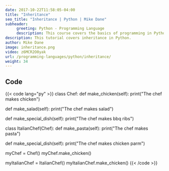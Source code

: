 ```yaml
---
date: 2017-10-22T11:58:05-04:00
title: "Inheritance"
seo_title: "Inheritance | Python | Mike Dane"
subheader:
     greeting: Python - Programming Language
     description: This course covers the basics of programming in Python. Work your way through the videos/articles and I'll teach you everything you need to know to start your programming journey!
description: This tutorial covers inheritance in Python.
author: Mike Dane
image: inheritance.png
video: z6MCR2O0yak
url: /programming-languages/python/inheritance/
weight: 34
---
```


## Code

{{< code lang="py" >}}
class Chef:
   def make_chicken(self):
       print("The chef makes chicken")

   def make_salad(self):
       print("The chef makes salad")

   def make_special_dish(self):
       print("The chef makes bbq ribs")

class ItalianChef(Chef):
   def make_pasta(self):
       print("The chef makes pasta")

   def make_special_dish(self):
       print("The chef makes chicken parm")


myChef = Chef()
myChef.make_chicken()

myItalianChef = ItalianChef()
myItalianChef.make_chicken()
{{< /code >}}